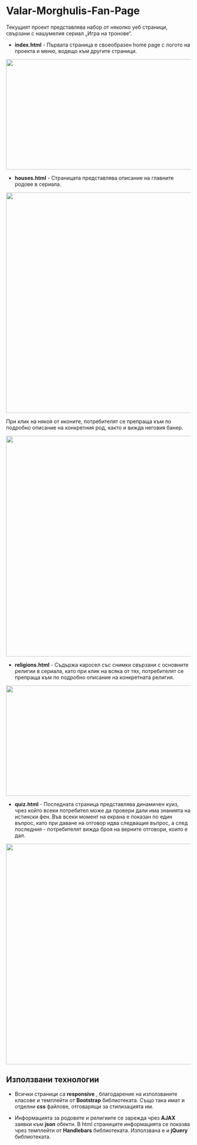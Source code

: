 # Valar-Morghulis-Fan-Page

Текущият проект представлява набор от няколко уеб страници, свързани с нашумелия сериал „Игра на тронове“.  

* **index.html** - Първата страница е своеобразен home page с логото на проекта и меню, водещо към другите страници. 
<p align="center">
  <img src="https://i.imgur.com/rMP0m3c.jpg" width=600 height=300/>
</p>

* **houses.html** - Страницата представлява описание на главните родове в сериала.
<p align="center">
  <img src="https://i.imgur.com/abDBqDo.jpg" width=600 />
</p>
При клик на някоя от иконите, потребителят се препраща към по подробно описание на конкретния род, както и вижда неговия банер.
<p align="center">
  <img src="https://i.imgur.com/uQ5d1Tf.jpg" width=600 />
</p>

* **religions.html** - Съдържа каросел със снимки свързани с основните религии в сериала, като при клик на всяка от тях, потребителят 
се препраща към по подробно описание на конкретната религия.
<p align="center">
  <img src="https://i.imgur.com/kMHFwn2.jpg" width=600 height=300/>
</p>

* **quiz.html** - Последната страница представлява динамичен куиз, чрез който всеки потребител може да провери дали има знанията на 
истински фен. Във всеки момент на екрана е показан по един въпрос, като при даване на отговор идва следващия въпрос, а след последния - потребителят вижда броя на верните отговори, които е дал. 
<p align="center">
  <img src="https://i.imgur.com/CX7dqCW.jpg" width=600 />
</p>

## Използвани технологии
* Всички страници са **responsive** , благодарение на използваните класове и темплейти от **Bootstrap** библиотеката. Също така имат и отделни **css** файлове, отговарящи за стилизацията им.



* Информацията за родовете и религиите се зарежда чрез **AJAX** заявки към **json** обекти. В html страниците информацията се показва чрез
темплейти от **Handlebars** библиотеката. Използвана е и **jQuery** библиотеката.



